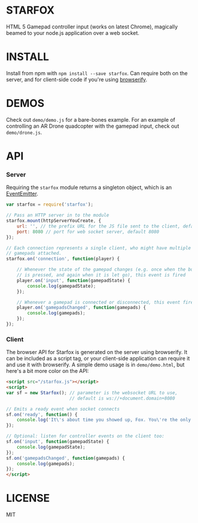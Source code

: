 # STARFOX

HTML 5 Gamepad controller input (works on latest Chrome), magically beamed to your node.js application over a web socket.

# INSTALL

Install from npm with `npm install --save starfox`. Can require both on the server, and for client-side code if you're using [browserify](https://github.com/substack/node-browserify).

# DEMOS

Check out `demo/demo.js` for a bare-bones example. For an example of controlling an AR Drone quadcopter with the gamepad input, check out `demo/drone.js`.

# API

### Server

Requiring the `starfox` module returns a singleton object, which is an [EventEmitter](http://nodejs.org/api/events.html#events_class_events_eventemitter).

~~~javascript
var starfox = require('starfox');

// Pass an HTTP server in to the module
starfox.mount(httpServerYouCreate, {
    url: '', // the prefix URL for the JS file sent to the client, default none
    port: 8080 // port for web socket server, default 8080
});

// Each connection represents a single client, who might have multiple
// gamepads attached.
starfox.on('connection', function(player) {

    // Whenever the state of the gamepad changes (e.g. once when the button
    // is pressed, and again when it is let go), this event is fired
    player.on('input', function(gamepadState) {
        console.log(gamepadState);
    });

    // Whenever a gamepad is connected or disconnected, this event fires
    player.on('gamepadsChanged', function(gamepads) {
        console.log(gamepads);
    });
});
~~~

### Client

The browser API for Starfox is generated on the server using browserify.  It can be included as a script tag, or your client-side application can require it and use it with browserify.  A simple demo usage is in `demo/demo.html`, but here's a bit more color on the API:

~~~html
<script src="/starfox.js"></script>
<script>
var sf = new Starfox(); // parameter is the websocket URL to use, 
                        // default is ws://+document.domain+8080

// Emits a ready event when socket connects
sf.on('ready', function() {
    console.log('It\'s about time you showed up, Fox. You\'re the only hope for our world!');
});

// Optional: listen for controller events on the client too:
sf.on('input', function(gamepadState) {
    console.log(gamepadState);
});
sf.on('gamepadsChanged', function(gamepads) {
    console.log(gamepads);
});
</script>
~~~

# LICENSE

MIT
